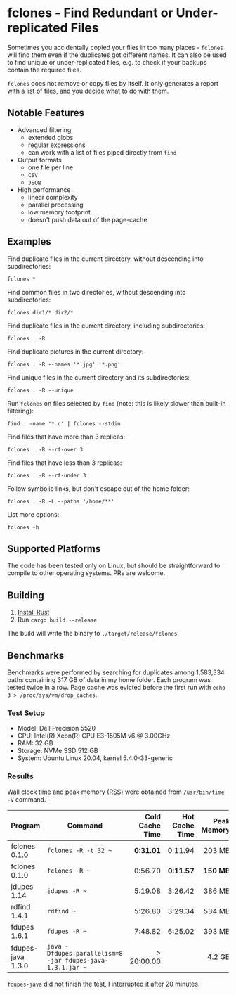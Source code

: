 # fclones - Find Redundant or Under-replicated Files

Sometimes you accidentally copied your files in too many places - `fclones` will find them even if the duplicates
got different names. It can also be used to find unique or under-replicated files, e.g. to check if your 
backups contain the required files. 

`fclones` does not remove or copy files by itself. It only generates a report with a list of files, and you decide
what to do with them.   

## Notable Features
* Advanced filtering
    * extended globs 
    * regular expressions
    * can work with a list of files piped directly from `find`
* Output formats
    * one file per line 
    * `CSV`
    * `JSON` 
* High performance
    * linear complexity
    * parallel processing 
    * low memory footprint
    * doesn't push data out of the page-cache 

## Examples
Find duplicate files in the current directory, without descending into subdirectories:

    fclones * 

Find common files in two directories, without descending into subdirectories:

    fclones dir1/* dir2/*  

Find duplicate files in the current directory, including subdirectories:

    fclones . -R
    
Find duplicate pictures in the current directory:

    fclones . -R --names '*.jpg' '*.png' 
    
Find unique files in the current directory and its subdirectories:
    
    fclones . -R --unique 
        
Run `fclones` on files selected by `find` (note: this is likely slower than built-in filtering):

    find . -name '*.c' | fclones --stdin
    
Find files that have more than 3 replicas:

    fclones . -R --rf-over 3
    
Find files that have less than 3 replicas:

    fclones . -R --rf-under 3
    
Follow symbolic links, but don't escape out of the home folder:

    fclones . -R -L --paths '/home/**'
    
List more options:
    
    fclones -h
    
## Supported Platforms
The code has been tested only on Linux, but should be straightforward to 
compile to other operating systems. PRs are welcome.     
    
## Building 
1. [Install Rust](https://www.rust-lang.org/tools/install)
2. Run `cargo build --release`

The build will write the binary to `./target/release/fclones`. 
    
## Benchmarks

Benchmarks were performed by searching for duplicates among 1,583,334 paths containing 317 GB of 
data in my home folder. Each program was tested twice in a row. Page cache was evicted before the first run
with `echo 3 > /proc/sys/vm/drop_caches`.

### Test Setup
- Model: Dell Precision 5520
- CPU: Intel(R) Xeon(R) CPU E3-1505M v6 @ 3.00GHz
- RAM: 32 GB
- Storage: NVMe SSD 512 GB 
- System: Ubuntu Linux 20.04, kernel 5.4.0-33-generic        

### Results
Wall clock time and peak memory (RSS) were obtained from `/usr/bin/time -V` command.

Program             | Command              | Cold Cache Time | Hot Cache Time | Peak Memory
--------------------|----------------------|----------------:|---------------:|-------------:
fclones 0.1.0       | `fclones -R -t 32 ~` |   **0:31.01**   | 0:11.94        |  203 MB
fclones 0.1.0       | `fclones -R ~`       |   0:56.70       | **0:11.57**    |  **150 MB**
jdupes 1.14         | `jdupes -R ~`        |   5:19.08       | 3:26.42        |  386 MB
rdfind 1.4.1        | `rdfind ~`           |   5:26.80       | 3:29.34        |  534 MB
fdupes 1.6.1        | `fdupes -R ~`        |   7:48.82       | 6:25.02        |  393 MB
fdupes-java 1.3.0  | `java -Dfdupes.parallelism=8 -jar fdupes-java-1.3.1.jar ~`  |   &gt; 20:00.00    |  | 4.2 GB |   

`fdupes-java` did not finish the test, I interrupted it after 20 minutes.

      
